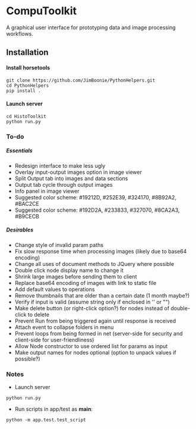 # CompuToolkit

A graphical user interface for prototyping data and image processing workflows.

## Installation
#### Install horsetools
```
git clone https://github.com/JimBoonie/PythonHelpers.git
cd PythonHelpers
pip install .
```

#### Launch server
```
cd HistoToolkit
python run.py
```

### To-do
##### Essentials
* Redesign interface to make less ugly
* Overlay input-output images option in image viewer
* Split Output tab into images and data sections
* Output tab cycle through output images
* Info panel in image viewer
* Suggested color scheme: #19212D, #252E39, #324170, #8B92A2, #BAC2CE
* Suggested color scheme: #192D2A, #233833, #327070, #8CA2A3, #B9CECB

##### Desirables
* Change style of invalid param paths
* Fix slow response time when processing images (likely due to base64 encoding)
* Change all uses of document methods to JQuery where possible
* Double click node display name to change it
* Shrink large images before sending them to client
* Replace base64 encoding of images with link to static file
* Add default values to operations
* Remove thumbnails that are older than a certain date (1 month maybe?)
* Verify if input is valid (assume string only if enclosed in '' or "")
* Make delete button (or right-click option?) for nodes instead of double-click to delete
* Prevent Run from being triggered again until response is received
* Attach event to collapse folders in menu
* Prevent loops from being formed in net (server-side for security and client-side for user-friendliness)
* Allow Node constructor to use ordered list for params as input
* Make output names for nodes optional (option to unpack values if possible?)

### Notes
* Launch server
```
python run.py
```

* Run scripts in app/test as __main__:
```
python -m app.test.test_script
```

